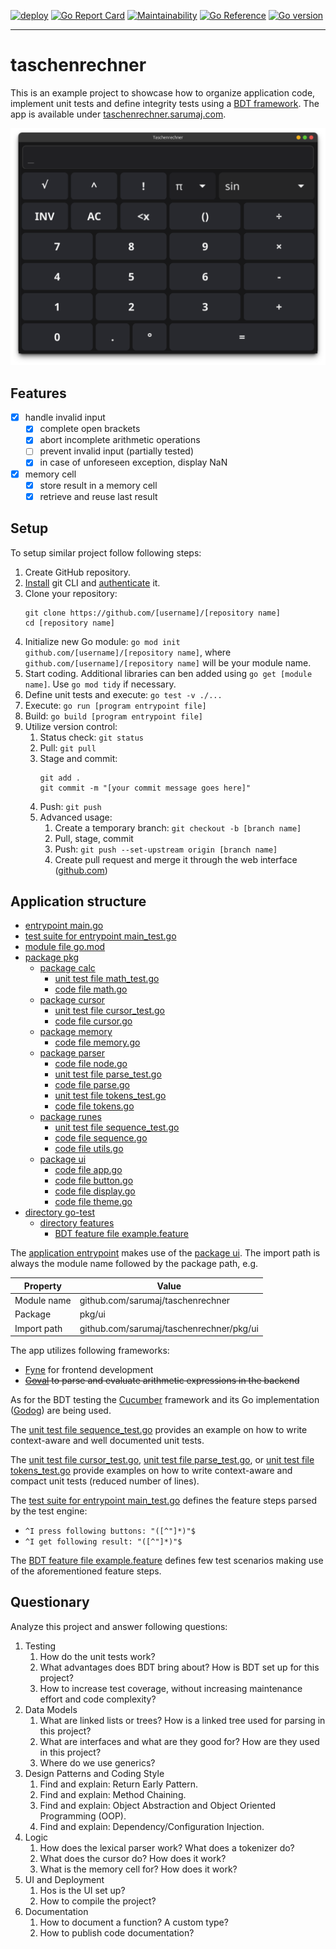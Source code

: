 [![deploy](https://github.com/sarumaj/edu-taschenrechner/actions/workflows/deploy.yml/badge.svg)](https://github.com/sarumaj/edu-taschenrechner/actions/workflows/deploy.yml)
[![Go Report Card](https://goreportcard.com/badge/github.com/sarumaj/edu-taschenrechner)](https://goreportcard.com/report/github.com/sarumaj/edu-taschenrechner)
[![Maintainability](https://api.codeclimate.com/v1/badges/7892a10c0883ff8bbe71/maintainability)](https://codeclimate.com/github/sarumaj/edu-taschenrechner/maintainability)
[![Go Reference](https://pkg.go.dev/badge/github.com/sarumaj/edu-taschenrechner.svg)](https://pkg.go.dev/github.com/sarumaj/edu-taschenrechner)
[![Go version](https://img.shields.io/github/go-mod/go-version/sarumaj/edu-taschenrechner?logo=go&label=&labelColor=gray)](https://go.dev)

---

# taschenrechner

This is an example project to showcase how to organize application code, implement unit tests and define integrity tests using a [BDT framework](https://www.loadmill.com/blog/behavior-driven-testing-the-complete-guide-to-bdt-automation). The app is available under [taschenrechner.sarumaj.com](https://taschenrechner.sarumaj.com).

![Application screenshot](assets/demo.png)

## Features

- [x] handle invalid input
  - [x] complete open brackets
  - [x] abort incomplete arithmetic operations
  - [ ] prevent invalid input (partially tested)
  - [x] in case of unforeseen exception, display NaN
- [x] memory cell
  - [x] store result in a memory cell
  - [x] retrieve and reuse last result

## Setup

To setup similar project follow following steps:

1. Create GitHub repository.
2. [Install](https://github.com/git-guides/install-git) git CLI and [authenticate](https://docs.github.com/en/authentication/keeping-your-account-and-data-secure/about-authentication-to-github) it.
3. Clone your repository:
   ```
   git clone https://github.com/[username]/[repository name]
   cd [repository name]
   ```
4. Initialize new Go module: `go mod init github.com/[username]/[repository name]`, where `github.com/[username]/[repository name]` will be your module name.
5. Start coding. Additional libraries can ben added using `go get [module name]`. Use `go mod tidy` if necessary.
6. Define unit tests and execute: `go test -v ./...`
7. Execute: `go run [program entrypoint file]`
8. Build: `go build [program entrypoint file]`
9. Utilize version control:
   1. Status check: `git status`
   2. Pull: `git pull`
   3. Stage and commit:
      ```
      git add .
      git commit -m "[your commit message goes here]"
      ```
   4. Push: `git push`
   5. Advanced usage:
      1. Create a temporary branch: `git checkout -b [branch name]`
      2. Pull, stage, commit
      3. Push: `git push --set-upstream origin [branch name]`
      4. Create pull request and merge it through the web interface ([github.com](github.com))

## Application structure

- [entrypoint main.go](main.go)
- [test suite for entrypoint main_test.go](main_test.go)
- [module file go.mod](go.mod)
- [package pkg](pkg)
  - [package calc](pkg/calc)
    - [unit test file math_test.go](pkg/calc/math_test.go)
    - [code file math.go](pkg/calc/math.go)
  - [package cursor](pkg/cursor)
    - [unit test file cursor_test.go](pkg/cursor/cursor_test.go)
    - [code file cursor.go](pkg/cursor/cursor.go)
  - [package memory](pkg/memory)
    - [code file memory.go](pkg/memory/memory.go)
  - [package parser](pkg/parser)
    - [code file node.go](pkg/parser/node.go)
    - [unit test file parse_test.go](pkg/parser/parse_test.go)
    - [code file parse.go](pkg/parser/parse.go)
    - [unit test file tokens_test.go](pkg/parser/tokens_test.go)
    - [code file tokens.go](pkg/parser/tokens.go)
  - [package runes](pkg/runes)
    - [unit test file sequence_test.go](pkg/runes/sequence_test.go)
    - [code file sequence.go](pkg/runes/sequence.go)
    - [code file utils.go](pkg/runes/utils.go)
  - [package ui](pkg/ui)
    - [code file app.go](pkg/ui/app.go)
    - [code file button.go](pkg/ui/button.go)
    - [code file display.go](pkg/ui/display.go)
    - [code file theme.go](pkg/ui/theme.go)
- [directory go-test](go-test)
  - [directory features](go-test/features)
    - [BDT feature file example.feature](go-test/features/example.feature)

The [application entrypoint](main.go) makes use of the [package ui](pkg/ui). The import path is always the module name followed by the package path, e.g.

| Property    | Value                                    |
| ----------- | ---------------------------------------- |
| Module name | github.com/sarumaj/taschenrechner        |
| Package     | pkg/ui                                   |
| Import path | github.com/sarumaj/taschenrechner/pkg/ui |

The app utilizes following frameworks:

- [Fyne](https://fyne.io) for frontend development
- ~~[Goval](github.com/maja42/goval) to parse and evaluate arithmetic expressions in the backend~~

As for the BDT testing the [Cucumber](https://cucumber.io) framework and its Go implementation ([Godog](https://github.com/cucumber/godog)) are being used.

The [unit test file sequence_test.go](pkg/runes/sequence_test.go) provides an example on how to write context-aware and well documented unit tests.

The [unit test file cursor_test.go](pkg/cursor/cursor_test.go), [unit test file parse_test.go](pkg/parser/parse_test.go), or [unit test file tokens_test.go](pkg/parser/tokens_test.go) provide examples on how to write context-aware and compact unit tests (reduced number of lines).

The [test suite for entrypoint main_test.go](main_test.go) defines the feature steps parsed by the test engine:

- `^I press following buttons: "([^"]*)"$`
- `^I get following result: "([^"]*)"$`

The [BDT feature file example.feature](go-test/features/example.feature) defines few test scenarios making use of the aforementioned feature steps.

## Questionary

Analyze this project and answer following questions:

1. Testing
   1. How do the unit tests work?
   2. What advantages does BDT bring about? How is BDT set up for this project?
   3. How to increase test coverage, without increasing maintenance effort and code complexity?
2. Data Models
   1. What are linked lists or trees? How is a linked tree used for parsing in this project?
   2. What are interfaces and what are they good for? How are they used in this project?
   3. Where do we use generics?
3. Design Patterns and Coding Style
   1. Find and explain: Return Early Pattern.
   2. Find and explain: Method Chaining.
   3. Find and explain: Object Abstraction and Object Oriented Programming (OOP).
   4. Find and explain: Dependency/Configuration Injection.
4. Logic
   1. How does the lexical parser work? What does a tokenizer do?
   2. What does the cursor do? How does it work?
   3. What is the memory cell for? How does it work?
5. UI and Deployment
   1. Hos is the UI set up?
   2. How to compile the project?
6. Documentation
   1. How to document a function? A custom type?
   2. How to publish code documentation?

